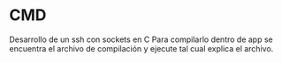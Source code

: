 # CMD
Desarrollo de un ssh con sockets en C
Para compilarlo dentro de app se encuentra el archivo de compilación y ejecute tal cual explica el archivo.


